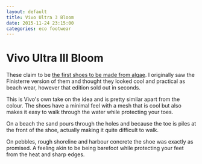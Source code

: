 ```yaml
---
layout: default
title: Vivo Ultra 3 Bloom
date: 2015-11-24 23:15:00
categories: eco footwear
---
```


# Vivo Ultra III Bloom

These claim to be [the first shoes to be made from algae](https://www.vivobarefoot.com/uk/mens/off-road/ultra-3-bloom-mens). I originally saw the Finisterre version of them and thought they looked cool and practical as beach wear, however that edition sold out in seconds.

This is Vivo's own take on the idea and is pretty similar apart from the colour. The shoes have a minimal feel with a mesh that is cool but also makes it easy to walk through the water while protecting your toes.

On a beach the sand pours through the holes and because the toe is piles at the front of the shoe, actually making it quite difficult to walk.

On pebbles, rough shoreline and harbour concrete the shoe was exactly as promised. A feeling akin to be being barefoot while protecting your feet from the heat and sharp edges.